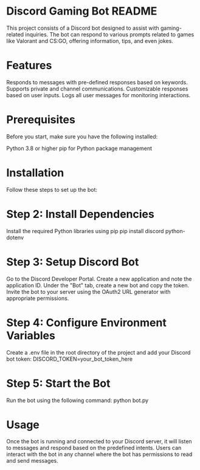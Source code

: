 # Discord Gaming Bot README
This project consists of a Discord bot designed to assist with gaming-related inquiries. The bot can respond to various prompts related to games like Valorant and CS:GO, offering information, tips, and even jokes.

# Features
Responds to messages with pre-defined responses based on keywords.
Supports private and channel communications.
Customizable responses based on user inputs.
Logs all user messages for monitoring interactions.

# Prerequisites
Before you start, make sure you have the following installed:

Python 3.8 or higher
pip for Python package management

# Installation
Follow these steps to set up the bot:

# Step 2: Install Dependencies
Install the required Python libraries using pip
pip install discord python-dotenv

# Step 3: Setup Discord Bot
Go to the Discord Developer Portal.
Create a new application and note the application ID.
Under the "Bot" tab, create a new bot and copy the token.
Invite the bot to your server using the OAuth2 URL generator with appropriate permissions.

# Step 4: Configure Environment Variables
Create a .env file in the root directory of the project and add your Discord bot token:
DISCORD_TOKEN=your_bot_token_here

# Step 5: Start the Bot
Run the bot using the following command:
python bot.py

# Usage
Once the bot is running and connected to your Discord server, it will listen to messages and respond based on the predefined intents. Users can interact with the bot in any channel where the bot has permissions to read and send messages.
